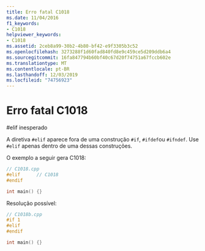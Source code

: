 ```yaml
---
title: Erro fatal C1018
ms.date: 11/04/2016
f1_keywords:
- C1018
helpviewer_keywords:
- C1018
ms.assetid: 2ceb8a99-30b2-4b80-bf42-e9f3305b3c52
ms.openlocfilehash: 3273288f1d60fad840fd8e9c459ce5d209ddb6a4
ms.sourcegitcommit: 16fa847794b60bf40c67d20f74751a67fccb602e
ms.translationtype: MT
ms.contentlocale: pt-BR
ms.lasthandoff: 12/03/2019
ms.locfileid: "74756923"
---
```

# <a name="fatal-error-c1018"></a>Erro fatal C1018

#elif inesperado

A diretiva `#elif` aparece fora de uma construção `#if`, `#ifdef`ou `#ifndef`. Use `#elif` apenas dentro de uma dessas construções.

O exemplo a seguir gera C1018:

```cpp
// C1018.cpp
#elif      // C1018
#endif

int main() {}
```

Resolução possível:

```cpp
// C1018b.cpp
#if 1
#elif
#endif

int main() {}
```
